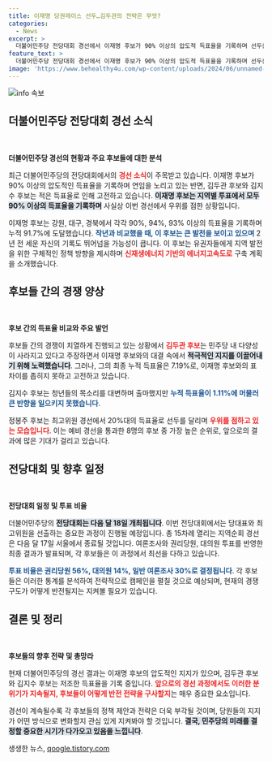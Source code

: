```yaml
---
title: 이재명 당권레이스 선두…김두관의 전략은 무엇?
categories:
  - News
excerpt: >
  더불어민주당 전당대회 경선에서 이재명 후보가 90% 이상의 압도적 득표율을 기록하며 선두를 달리고 있다. 김두관 후보는 민주당 다양성 유지를 외치며 반격했지만, 기대 이하의 성적에 그쳤다. 정치권의 관심은 다음 달 서울에서 열리는 전국당원대회로 쏠리고 있다.
feature_text: >
  더불어민주당 전당대회 경선에서 이재명 후보가 90% 이상의 압도적 득표율을 기록하며 선두를 달리고 있다. 김두관 후보는 민주당 다양성 유지를 외치며 반격했지만, 기대 이하의 성적에 그쳤다. 정치권의 관심은 다음 달 서울에서 열리는 전국당원대회로 쏠리고 있다.
image: 'https://www.behealthy4u.com/wp-content/uploads/2024/06/unnamed-file.png'
---
```


<p><img src="https://www.behealthy4u.com/wp-content/uploads/2024/06/unnamed-file.png" alt="info 속보" /></p>

<h2 data-ke-size="size26">더불어민주당 전당대회 경선 소식</h2>

<p data-ke-size="size16">&nbsp;</p>

<p><strong>더불어민주당 경선의 현황과 주요 후보들에 대한 분석</strong></p>

<p>최근 더불어민주당의 전당대회에서의 <b><span style="color: #ee2323;">경선 소식</span></b>이 주목받고 있습니다. 이재명 후보가 90% 이상의 압도적인 득표율을 기록하며 연임을 노리고 있는 반면, 김두관 후보와 김지수 후보는 적은 득표율로 인해 고전하고 있습니다. <b><span style="background-color: #21538527;">이재명 후보는 지역별 투표에서 모두 90% 이상의 득표율을 기록하며</span></b>  사실상 이번 경선에서 우위를 점한 상황입니다.</p>

<p>이재명 후보는 강원, 대구, 경북에서 각각 90%, 94%, 93% 이상의 득표율을 기록하며 누적 91.7%에 도달했습니다. <b><span style="color: #1a5490;">작년과 비교했을 때, 이 후보는 큰 발전을 보이고 있으며</span></b> 2년 전 세운 자신의 기록도 뛰어넘을 가능성이 큽니다. 이 후보는 유권자들에게 지역 발전을 위한 구체적인 정책 방향을 제시하며 <b><span style="color: #ee2323;">신재생에너지 기반의 에너지고속도로</span></b> 구축 계획을 소개했습니다.</p>

<h2 data-ke-size="size26">후보들 간의 경쟁 양상</h2>

<p data-ke-size="size16">&nbsp;</p>

<p><strong>후보 간의 득표율 비교와 주요 발언</strong></p>

<p>후보들 간의 경쟁이 치열하게 진행되고 있는 상황에서 <b><span style="color: #ee2323;">김두관 후보</span></b>는 민주당 내 다양성이 사라지고 있다고 주장하면서 이재명 후보와의 대결 속에서 <b><span style="background-color: #21538527;">적극적인 지지를 이끌어내기 위해 노력했습니다</span></b>. 그러나, 그의 최종 누적 득표율은 7.19%로, 이재명 후보와의 표 차이를 좁히지 못하고 고전하고 있습니다. </p>

<p>김지수 후보는 청년들의 목소리를 대변하며 출마했지만 <b><span style="color: #1a5490;">누적 득표율이 1.11%에 머물러 큰 반향을 일으키지 못했습니다</span></b>. </p>

<p>정봉주 후보는 최고위원 경선에서 20%대의 득표율로 선두를 달리며 <b><span style="color: #ee2323;">우위를 점하고 있는 모습입니다</span></b>. 이는 예비 경선을 통과한 8명의 후보 중 가장 높은 순위로, 앞으로의 결과에 많은 기대가 걸리고 있습니다.</p>

<h2 data-ke-size="size26">전당대회 및 향후 일정</h2>

<p data-ke-size="size16">&nbsp;</p>

<p><strong>전당대회 일정 및 투표 비율</strong></p>

<p>더불어민주당의 <b><span style="background-color: #21538527;">전당대회는 다음 달 18일 개최됩니다</span></b>. 이번 전당대회에서는 당대표와 최고위원을 선출하는 중요한 과정이 진행될 예정입니다. 총 15차례 열리는 지역순회 경선은 다음 달 17일 서울에서 종료될 것입니다. 여론조사와 권리당원, 대의원 투표를 반영한 최종 결과가 발표되며, 각 후보들은 이 과정에서 최선을 다하고 있습니다.</p>

<p><b><span style="color: #1a5490;">투표 비율은 권리당원 56%, 대의원 14%, 일반 여론조사 30%로 결정됩니다</span></b>. 각 후보들은 이러한 통계를 분석하여 전략적으로 캠페인을 펼칠 것으로 예상되며, 현재의 경쟁 구도가 어떻게 반전될지는 지켜볼 필요가 있습니다.</p>

<h2 data-ke-size="size26">결론 및 정리</h2>

<p data-ke-size="size16">&nbsp;</p>

<p><strong>후보들의 향후 전략 및 총망라</strong></p>

<p>현재 더불어민주당의 경선 결과는 이재명 후보의 압도적인 지지가 있으며, 김두관 후보와 김지수 후보는 저조한 득표율을 기록 중입니다. <b><span style="color: #ee2323;">앞으로의 경선 과정에서도 이러한 분위기가 지속될지, 후보들이 어떻게 반전 전략을 구사할지</span></b>는 매우 중요한 요소입니다. </p>

<p>경선이 계속될수록 각 후보들의 정책 제안과 전략은 더욱 부각될 것이며, 당원들의 지지가 어떤 방식으로 변화할지 관심 있게 지켜봐야 할 것입니다. <b><span style="background-color: #21538527;">결국, 민주당의 미래를 결정할 중요한 시기가 다가오고 있음을 느낍니다</span></b>.</p>
생생한 뉴스, <a href="https://qoogle.tistory.com" rel="dofollow">qoogle.tistory.com</a>



